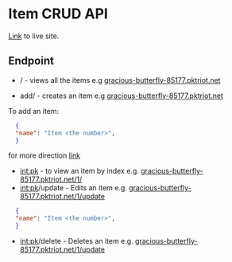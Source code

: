 # Item CRUD API

[Link](https://gracious-butterfly-85177.pktriot.net/) to live site.

## Endpoint

- / - views all the items e.g [gracious-butterfly-85177.pktriot.net](https://gracious-butterfly-85177.pktriot.net/)

- add/ - creates an item e.g [gracious-butterfly-85177.pktriot.net](https://gracious-butterfly-85177.pktriot.net/add/)
  
To add an item:

```json
  {
  "name": "Item <the number>",
  }
```
for more direction [link](https://github.com/JeromeMberia/project_z/blob/main/Directions.pdf)
- <int:pk> - to view an item by index e.g. [gracious-butterfly-85177.pktriot.net/1/](https://gracious-butterfly-85177.pktriot.net/1/)
- <int:pk>/update - Edits an item e.g. [gracious-butterfly-85177.pktriot.net/1/update](https://gracious-butterfly-85177.pktriot.net/1/update)

```json
  {
  "name": "Item <the number>",
  }
```

- <int:pk>/delete - Deletes an item e.g. [gracious-butterfly-85177.pktriot.net/1/update](https://gracious-butterfly-85177.pktriot.net/1/delete)
